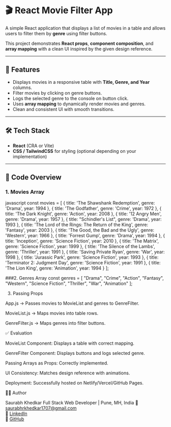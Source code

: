 # 🎬 React Movie Filter App

A simple React application that displays a list of movies in a table and allows users to filter them by **genre** using filter buttons.  

This project demonstrates **React props**, **component composition**, and **array mapping** with a clean UI inspired by the given design reference.  

---

## 🚀 Features

- Displays movies in a responsive table with **Title, Genre, and Year** columns.  
- Filter movies by clicking on genre buttons.  
- Logs the selected genre to the console on button click.  
- Uses **array mapping** to dynamically render movies and genres.  
- Clean and consistent UI with smooth transitions.  

---

## 🛠️ Tech Stack

- **React** (CRA or Vite)  
- **CSS / TailwindCSS** for styling (optional depending on your implementation) 

---

## 📜 Code Overview

### 1. Movies Array
javascript
const movies = [
  { title: 'The Shawshank Redemption', genre: 'Drama', year: 1994 },
  { title: 'The Godfather', genre: 'Crime', year: 1972 },
  { title: 'The Dark Knight', genre: 'Action', year: 2008 },
  { title: '12 Angry Men', genre: 'Drama', year: 1957 },
  { title: "Schindler's List", genre: 'Drama', year: 1993 },
  { title: 'The Lord of the Rings: The Return of the King', genre: 'Fantasy', year: 2003 },
  { title: 'The Good, the Bad and the Ugly', genre: 'Western', year: 1966 },
  { title: 'Forrest Gump', genre: 'Drama', year: 1994 },
  { title: 'Inception', genre: 'Science Fiction', year: 2010 },
  { title: 'The Matrix', genre: 'Science Fiction', year: 1999 },
  { title: 'The Silence of the Lambs', genre: 'Thriller', year: 1991 },
  { title: 'Saving Private Ryan', genre: 'War', year: 1998 },
  { title: 'Jurassic Park', genre: 'Science Fiction', year: 1993 },
  { title: 'Terminator 2: Judgment Day', genre: 'Science Fiction', year: 1991 },
  { title: 'The Lion King', genre: 'Animation', year: 1994 }
];

###2. Genres Array
const genres = [
  "Drama",
  "Crime",
  "Action",
  "Fantasy",
  "Western",
  "Science Fiction",
  "Thriller",
  "War",
  "Animation"
];

3. Passing Props

App.js → Passes movies to MovieList and genres to GenreFilter.

MovieList.js → Maps movies into table rows.

GenreFilter.js → Maps genres into filter buttons.

✅ Evaluation 

MovieList Component: Displays a table with correct mapping.

GenreFilter Component: Displays buttons and logs selected genre.

Passing Arrays as Props: Correctly implemented.

UI Consistency: Matches design reference with animations.

Deployment: Successfully hosted on Netlify/Vercel/GitHub Pages.


👨‍💻 Author

Saurabh Khedkar 
Full Stack Web Developer | Pune, MH, India 
📧 saurabhrkhedkar1707@gmail.com  
🔗 [LinkedIn](https://linkedin.com/in/saurabh-khedkar)  
🐙 [GitHub](https://github.com/khedkar2001)  
